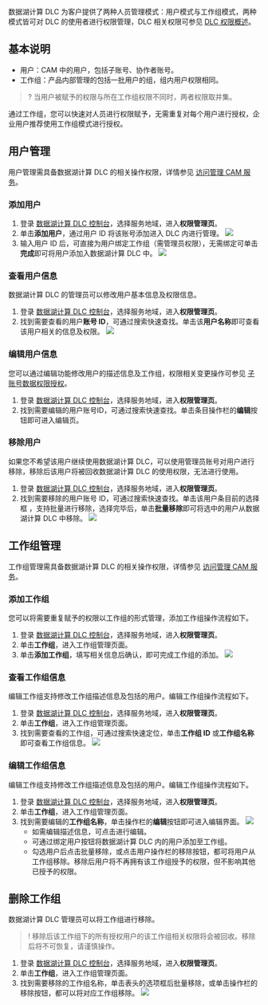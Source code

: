 ﻿数据湖计算 DLC 为客户提供了两种人员管理模式：用户模式与工作组模式，两种模式皆可对 DLC 的使用者进行权限管理，DLC 相关权限可参见 [DLC 权限概述](https://cloud.tencent.com/document/product/1342/61548)。

## 基本说明
- 用户：CAM 中的用户，包括子账号、协作者账号。
- 工作组：产品内部管理的包括一批用户的组，组内用户权限相同。

>? 当用户被赋予的权限与所在工作组权限不同时，两者权限取并集。

通过工作组，您可以快速对人员进行权限赋予，无需重复对每个用户进行授权，企业用户推荐使用工作组模式进行授权。

## 用户管理
用户管理需具备数据湖计算 DLC 的相关操作权限，详情参见 [访问管理 CAM 服务](https://cloud.tencent.com/document/product/1342/61975)。

### 添加用户
1. 登录 [数据湖计算 DLC 控制台](https://console.cloud.tencent.com/dlc)，选择服务地域，进入**权限管理页**。
2. 单击**添加用户**，通过用户 ID 将该账号添加进入 DLC 内进行管理。
![](https://qcloudimg.tencent-cloud.cn/raw/99929797fc15ef4ef3751fbf4873d18b.png)
3. 输入用户 ID 后，可直接为用户绑定工作组（需管理员权限），无需绑定可单击**完成**即可将用户添加入数据湖计算 DLC 中。
![](https://qcloudimg.tencent-cloud.cn/raw/9f847b8c3f0dec409b570b5f4b72d404.png)

### 查看用户信息
数据湖计算 DLC 的管理员可以修改用户基本信息及权限信息。
1. 登录 [数据湖计算 DLC 控制台](https://console.cloud.tencent.com/dlc)，选择服务地域，进入**权限管理页**。
2. 找到需要查看的用户**账号 ID**，可通过搜索快速查找。单击该**用户名称**即可查看该用户相关的信息及权限。
![](https://qcloudimg.tencent-cloud.cn/raw/8888f764fc951eed8b55a2bda2b83b6e.png)

### 编辑用户信息
您可以通过编辑功能修改用户的描述信息及工作组，权限相关变更操作可参见 [子账号数据权限授权](https://cloud.tencent.com/document/product/1342/61976)。
1. 登录 [数据湖计算 DLC 控制台](https://console.cloud.tencent.com/dlc)，选择服务地域，进入**权限管理页**。
2. 找到需要编辑的用户账号ID，可通过搜索快速查找。单击条目操作栏的**编辑**按钮即可进入编辑页。

### 移除用户
如果您不希望该用户继续使用数据湖计算 DLC，可以使用管理员账号对用户进行移除，移除后该用户将被回收数据湖计算 DLC 的使用权限，无法进行使用。
1. 登录 [数据湖计算 DLC 控制台](https://console.cloud.tencent.com/dlc)，选择服务地域，进入**权限管理页**。
2. 找到需要移除的用户账号 ID，可通过搜索快速查找。单击该用户条目前的选择框 ，支持批量进行移除，选择完毕后，单击**批量移除**即可将选中的用户从数据湖计算 DLC 中移除。
![](https://qcloudimg.tencent-cloud.cn/raw/b342ddf9e2eae86ac3fc4e58f0b11234.png)

## 工作组管理
工作组管理需具备数据湖计算 DLC 的相关操作权限，详情参见 [访问管理 CAM 服务](https://cloud.tencent.com/document/product/1342/61975)。

### 添加工作组
您可以将需要重复赋予的权限以工作组的形式管理，添加工作组操作流程如下。
1. 登录 [数据湖计算 DLC 控制台](https://console.cloud.tencent.com/dlc)，选择服务地域，进入**权限管理页**。
2. 单击**工作组**，进入工作组管理页面。
3. 单击**添加工作组**，填写相关信息后确认，即可完成工作组的添加。
![](https://qcloudimg.tencent-cloud.cn/raw/5092b39214012bdd9035449dd5339679.png)

### 查看工作组信息
编辑工作组支持修改工作组描述信息及包括的用户。编辑工作组操作流程如下。
1. 登录 [数据湖计算 DLC 控制台](https://console.cloud.tencent.com/dlc)，选择服务地域，进入**权限管理页**。
2. 单击**工作组**，进入工作组管理页面。
3. 找到需要查看的工作组，可通过搜索快速定位，单击**工作组 ID** 或**工作组名称**即可查看工作组信息。
![](https://qcloudimg.tencent-cloud.cn/raw/62b1b121fd1f1babae2e32a9b77c7e5b.png)

### 编辑工作组信息
编辑工作组支持修改工作组描述信息及包括的用户。编辑工作组操作流程如下。
1. 登录 [数据湖计算 DLC 控制台](https://console.cloud.tencent.com/dlc)，选择服务地域，进入**权限管理页**。
2. 单击**工作组**，进入工作组管理页面。
3. 找到需要编辑的**工作组名称**，单击操作栏的**编辑**按钮即可进入编辑界面。
![](https://qcloudimg.tencent-cloud.cn/raw/82c98e726530a29161770ddc6c6cba47.png)
	- 如需编辑描述信息，可点击进行编辑。
	- 可通过绑定用户按钮将数据湖计算 DLC 内的用户添加至工作组。
	- 勾选用户后点击批量移除，或点击用户操作栏的移除按钮，都可将用户从工作组移除。移除后用户将不再拥有该工作组授予的权限，但不影响其他已授予的权限。

## 删除工作组
数据湖计算 DLC 管理员可以将工作组进行移除。
>! 移除后该工作组下的所有授权用户的该工作组相关权限将会被回收。移除后将不可恢复，请谨慎操作。

1. 登录 [数据湖计算 DLC 控制台](https://console.cloud.tencent.com/dlc)，选择服务地域，进入**权限管理页**。
2. 单击**工作组**，进入工作组管理页面。
3. 找到需要移除的工作组名称，单击表头的选项框后批量移除，或单击操作栏的移除按钮，都可以将对应工作组移除。
![](https://qcloudimg.tencent-cloud.cn/raw/19c749126f465dcc29193d3327defc8d.png)


